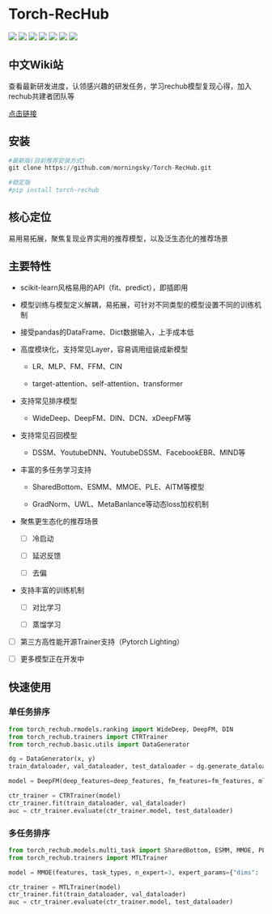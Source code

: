 # Torch-RecHub

<p align="left">
  <img src='https://img.shields.io/badge/python-3.8+-brightgreen'>
  <img src='https://img.shields.io/badge/torch-1.7+-brightgreen'>
  <img src='https://img.shields.io/badge/scikit_learn-0.23.2+-brightgreen'>
  <img src='https://img.shields.io/badge/pandas-1.0.5+-brightgreen'>
  <img src='https://img.shields.io/badge/annoy-1.17.0-brightgreen'>
  <img src="https://img.shields.io/pypi/l/torch-rechub">
 <a href="https://github.com/datawhalechina/torch-rechub"><img src="https://hits.seeyoufarm.com/api/count/incr/badge.svg?url=https%3A%2F%2Fgithub.com%2Fdatawhalechina%2Ftorch-rechub&count_bg=%2379C83D&title_bg=%23555555&icon=&icon_color=%23E7E7E7&title=hits&edge_flat=false"/></a>

## 中文Wiki站

查看最新研发进度，认领感兴趣的研发任务，学习rechub模型复现心得，加入rechub共建者团队等

[点击链接](https://www.wolai.com/mincai/2qjdg3DPy1179e1vpcHZQC)

## 安装

```python
#最新版(目前推荐安装方式)
git clone https://github.com/morningsky/Torch-RecHub.git

#稳定版
#pip install torch-rechub

```

## 核心定位

易用易拓展，聚焦复现业界实用的推荐模型，以及泛生态化的推荐场景

## 主要特性

*   scikit-learn风格易用的API（fit、predict），即插即用

*   模型训练与模型定义解耦，易拓展，可针对不同类型的模型设置不同的训练机制

*   接受pandas的DataFrame、Dict数据输入，上手成本低

*   高度模块化，支持常见Layer，容易调用组装成新模型

    *   LR、MLP、FM、FFM、CIN

    *   target-attention、self-attention、transformer

*   支持常见排序模型

    *   WideDeep、DeepFM、DIN、DCN、xDeepFM等

*   支持常见召回模型

    *   DSSM、YoutubeDNN、YoutubeDSSM、FacebookEBR、MIND等

*   丰富的多任务学习支持

    *   SharedBottom、ESMM、MMOE、PLE、AITM等模型

    *   GradNorm、UWL、MetaBanlance等动态loss加权机制

*   聚焦更生态化的推荐场景

    - [ ] 冷启动

    - [ ] 延迟反馈

    *   [ ] 去偏

*   支持丰富的训练机制

    *   [ ] 对比学习

    *   [ ] 蒸馏学习

*   [ ] 第三方高性能开源Trainer支持（Pytorch Lighting）

*   [ ] 更多模型正在开发中

## 快速使用

### 单任务排序

```python
from torch_rechub.rmodels.ranking import WideDeep, DeepFM, DIN
from torch_rechub.trainers import CTRTrainer
from torch_rechub.basic.utils import DataGenerator

dg = DataGenerator(x, y)
train_dataloader, val_dataloader, test_dataloader = dg.generate_dataloader()

model = DeepFM(deep_features=deep_features, fm_features=fm_features, mlp_params={"dims": [256, 128], "dropout": 0.2, "activation": "relu"})

ctr_trainer = CTRTrainer(model)
ctr_trainer.fit(train_dataloader, val_dataloader)
auc = ctr_trainer.evaluate(ctr_trainer.model, test_dataloader)


```

### 多任务排序

```python
from torch_rechub.models.multi_task import SharedBottom, ESMM, MMOE, PLE, AITM
from torch_rechub.trainers import MTLTrainer

model = MMOE(features, task_types, n_expert=3, expert_params={"dims": [64,32,16]}, tower_params_list=[{"dims": [8]}, {"dims": [8]}])

ctr_trainer = MTLTrainer(model)
ctr_trainer.fit(train_dataloader, val_dataloader)
auc = ctr_trainer.evaluate(ctr_trainer.model, test_dataloader)
```
